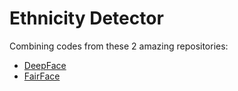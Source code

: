 # Ethnicity Detector
Combining codes from these 2 amazing repositories:<br>
* [DeepFace](https://github.com/serengil/deepface)
* [FairFace](https://github.com/dchen236/FairFace)
